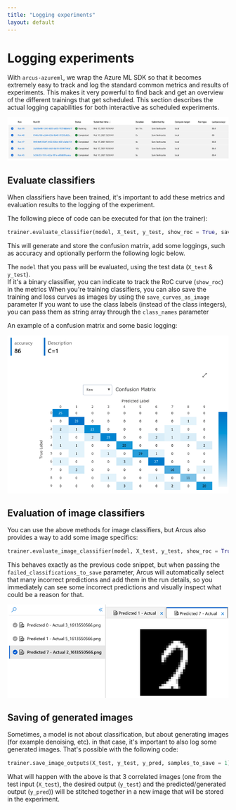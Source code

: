 ```yaml
---
title: "Logging experiments"
layout: default
---
```


# Logging experiments

With `arcus-azureml`, we wrap the Azure ML SDK so that it becomes extremely easy to track and log the standard common metrics and results of experiments.  This makes it very powerful to find back and get an overview of the different trainings that get scheduled.  This section describes the actual logging capabilities for both interactive as scheduled experiments.

![Experiment metrics table](../media/logging-metrics-table.png "Logging metrics")

## Evaluate classifiers

When classifiers have been trained, it's important to add these metrics and evaluation results to the logging of the experiment.

The following piece of code can be executed for that (on the trainer):

```python
trainer.evaluate_classifier(model, X_test, y_test, show_roc = True, save_curves_as_images = True, class_names = ['valid', 'invalid'])   
```

This will generate and store the confusion matrix, add some loggings, such as accuracy and optionally perform the following logic below.

The `model` that you pass will be evaluated, using the test data (`X_test` & `y_test`).  
If it's a binary classifier, you can indicate to track the RoC curve (`show_roc`) in the metrics
When you're training classifiers, you can also save the training and loss curves as images by using the `save_curves_as_image` parameter
If you want to use the class labels (instead of the class integers), you can pass them as string array through the `class_names` parameter

An example of a confusion matrix and some basic logging:

![Confusion matrix](../media/logging-metrics.png "Logging metrics")

## Evaluation of image classifiers

You can use the above methods for image classifiers, but Arcus also provides a way to add some image specifics:

```python
trainer.evaluate_image_classifier(model, X_test, y_test, show_roc = True, failed_classifications_to_save = 5, save_curves_as_images = True, class_names = ['valid', 'invalid'])   
```

This behaves exactly as the previous code snippet, but when passing the `failed_classifications_to_save` parameter, Arcus will automatically select that many incorrect predictions and add them in the run details, so you immediately can see some incorrect predictions and visually inspect what could be a reason for that.

![Logging of incorrect images](../media/logging-image-failedprediction.png "Logging of incorrect images")

## Saving of generated images

Sometimes, a model is not about classification, but about generating images (for example denoising, etc).  in that case, it's important to also log some generated images.  That's possible with the following code:

```python
trainer.save_image_outputs(X_test, y_test, y_pred, samples_to_save = 1)
```

What will happen with the above is that 3 correlated images (one from the test input (`X_test`), the desired output (`y_test`) and the predicted/generated output (`y_pred`)) will be stitched together in a new image that will be stored in the experiment.  